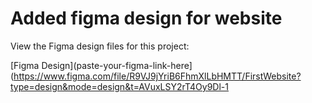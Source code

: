 # Added figma design for website
View the Figma design files for this project:

[Figma Design](paste-your-figma-link-here](https://www.figma.com/file/R9VJ9jYriB6FhmXlLbHMTT/FirstWebsite?type=design&mode=design&t=AVuxLSY2rT4Oy9Dl-1


